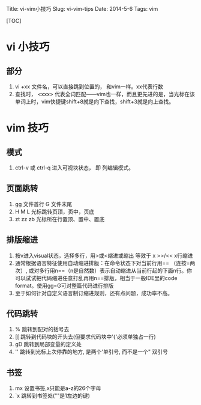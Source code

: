 Title: vi-vim小技巧
Slug: vi-vim-tips
Date: 2014-5-6
Tags: vim

[TOC]

# vi 小技巧

## 部分
1. vi +xx 文件名，可以直接跳到位置的， 和vim一样。xx代表行数
2. 查找时， \<xxx\> 代表全词匹配——vim也一样，而且更先进的是，当光标在该单词上时，vim快捷键shift+8就是向下查找，shift+3就是向上查找。

# vim 技巧
## 模式

1. ctrl-v 或 ctrl-q 进入可视块状态， 即 列编辑模式。

## 页面跳转
1. gg 文件首行 G 文件末尾
2. H M L 光标跳转页顶，页中，页底
3. zt zz zb 光标所在行置顶、置中、置底

## 排版缩进
1. 按v进入visual状态，选择多行，用>或<缩进或缩出 等效于 x >>/<< x行缩进
2. 通常根据语言特征使用自动缩进排版：在命令状态下对当前行用== （连按=两次）, 或对多行用n==（n是自然数）表示自动缩进从当前行起的下面n行。你可以试试把代码缩进任意打乱再用n==排版，相当于一般IDE里的code format。使用gg=G可对整篇代码进行排版
3. 至于如何针对自定义语言制订缩进规则，还有点问题，成功率不高。

## 代码跳转
1. % 跳转到配对的括号去
2. [[ 跳转到代码块的开头去(但要求代码块中'{'必须单独占一行)
3. gD 跳转到局部变量的定义处
4. '' 跳转到光标上次停靠的地方, 是两个'单引号, 而不是一个" 双引号

## 书签
1. mx 设置书签,x只能是a-z的26个字母
2. \`x 跳转到书签处(""是1左边的键)
